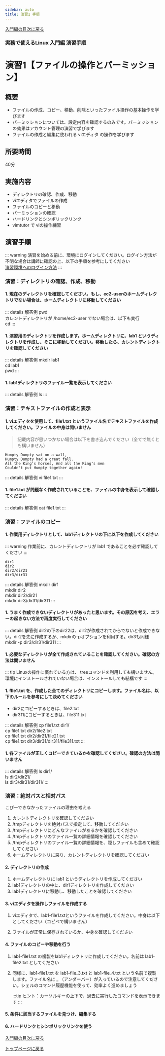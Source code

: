 ```yaml
---
sidebar: auto
title: 演習1 手順
---
```


[入門編の目次に戻る](../index.md)

### 実務で使えるLinux 入門編 演習手順
演習1【ファイルの操作とパーミッション】
==
## 概要
- ファイルの作成、コピー、移動、削除といったファイル操作の基本操作を学びます
- パーミッションについては、設定内容を確認するのみです。パーミッションの効果はアカウント管理の演習で学びます
- ファイルの作成と編集に使われる viエディタ の操作を学びます
## 所要時間
40分
## 実施内容
- ディレクトリの確認、作成、移動
- viエディタでファイルの作成
- ファイルのコピーと移動
- パーミッションの確認
- ハードリンクとシンボリックリンク
- vimtutor で viの操作練習
## 演習手順

::: warning
演習を始める前に、環境にログインしてください。ログイン方法が不明な場合は講師に確認の上、以下の手順を参考にしてください
<br>
[演習環境へのログイン方法](../../howtologin/index.md)
:::

### 演習：ディレクトリの確認、作成、移動
#### 1. 現在のディレクトリを確認してください。もし、ec2-userのホームディレクトリでない場合は、ホームディレクトリに移動してください 

  ::: details 解答例
  pwd
  <br> 
  カレントディレクトリが /home/ec2-user でない場合は、以下も実行
  <br>
  cd
  :::

#### 1. 演習用のディレクトリを作成します。ホームディレクトリに、lab1 というディレクトリを作成し、そこに移動してください。移動したら、カレントディレクトリを確認してください

  ::: details 解答例
  mkdir lab1
  <br> 
  cd lab1
  <br>
  pwd
  :::

#### 1. lab1ディレクトリのファイル一覧を表示してください

  ::: details 解答例
  ls
  :::

### 演習：テキストファイルの作成と表示
#### 1. viエディタを使用して、file1.txt というファイル名でテキストファイルを作成してください。ファイルの中身は問いません
> 記載内容が思いつかない場合は以下を書き込んでください（全てで無くとも構いません）

  ```text
  Humpty Dumpty sat on a wall,
  Humpty Dumpty had a great fall.
  All the King's horses, And all the King's men
  Couldn't put Humpty together again!
  ```
  ::: details 解答例
  vi file1.txt 
  :::

#### 1. file1.txt が問題なく作成されていることを、ファイルの中身を表示して確認してください

  ::: details 解答例
  cat file1.txt 
  :::

### 演習：ファイルのコピー
#### 1. 作業用ディレクトリとして、lab1ディレクトリの下に以下を作成してください

::: warning
作業前に、カレントディレクトリが lab1 であることを必ず確認してください
:::

```
dir1
dir2
dir2/dir21
dir3/dir31
```

  ::: details 解答例
  mkdir dir1
  <br>
  mkdir dir2
  <br>
  mkdir dir2/dir21
  <br>
  mkdir dir3/dir31/dir311
  :::

#### 1. うまく作成できないディレクトリがあったと思います。その原因を考え、エラーの起きない方法で再度実行してください

  ::: details 解答例
  dir2の下のdir22は、dir2が作成されてからでないと作成できない。dir2を先に作成するか、mkdirの-pオプションを利用する。dir3も同様
  <br>
  mkdir -p dir3/dir31/dir311
  :::

#### 1. 必要なディレクトリが全て作成されていることを確認してください。確認の方法は問いません

  ::: tip
  Linuxの操作に慣れている方は、 treeコマンドを利用しても構いません。環境にインストールされていない場合は、インストールしても結構です
  :::

#### 1. flle1.txt を、作成した全てのディレクトリにコピーします。ファイル名は、以下のルールを参考にして決めてください
  - dir2にコピーするときは、file2.txt
  - dir311にコピーするときは、file311.txt

  ::: details 解答例
  cp file1.txt dir1/
  <br>
  cp file1.txt dir2/file2.txt
  <br>
  cp file1.txt dir2/dir21/file21.txt
  <br>
  cp file1.txt dir3/dir31/dir311/file311.txt
  :::

#### 1. 各ファイルが正しくコピーできているかを確認してください。確認の方法は問いません

  ::: details 解答例
  ls dir1/
  <br>
  ls dir2/dir21/
  <br>
  ls dir3/dir31/dir311/
  :::

### 演習：絶対パスと相対パス






  



































  こぴーできなかったファイルの理由を考える












1. カレントディレクトリを確認してください
1. /tmpディレクトリを絶対パスで指定して、移動してください
1. /tmpディレクトリにどんなファイルがあるかを確認してください
1. /tmpディレクトリのファイル一覧の詳細情報を確認してください
1. /tmpディレクトリのファイル一覧の詳細情報を、隠しファイルも含めて確認してください
1. ホームディレクトリに戻り、カレントディレクトリを確認してください
#### 2. ディレクトリの作成
1. ホームディレクトリに lab1 というディレクトリを作成してください
1. lab1ディレクトリの中に、dir1ディレクトリを作成してください
1. lab1ディレクトリに移動し、移動したことを確認してください
#### 3. viエディタを操作しファイルを作成する
1. viエディタで、lab1-file1.txtというファイルを作成してください。中身は以下としてください（コピペで構いません）

1. ファイルが正常に保存されているか、中身を確認してください
#### 4. ファイルのコピーや移動を行う
1. lab1-file1.txt の複製をlab1ディレクトリに作成してください。名前は lab1-file2.txt としてください
2. 同様に、lab1-file1.txt を lab1-file_3.txt と lab1-file_4.txt という名前で複製します。ファイル名に _ （アンダーバー）が入っているので注意してください。シェルのコマンド履歴機能を使って、効率よく進めましょう

    :::tip
    ヒント：カーソルキーの上下で、過去に実行したコマンドを表示できます
    :::

#### 5. 条件に該当するファイルを見つけ、編集する
#### 6. ハードリンクとシンボリックリンクを使う

<!--
### シェルの基本
ログイン
ヒストリ
実行の中断
シェルの機能を利用する

### ファイル一覧
ls 
ls -l
ls -la
ls -lrt

#### ファイル作成
vi新規ファイル作成
ファイル検索、修正、保存
#### ディレクトリ操作
カレントディレクトリの表示
全ディレクトリの表示
ディレクトリの移動
カレントディレクトリの表示
ホームディレクトリに戻る
#### 絶対パスと相対パス
/tmpの表示
#### ディレクトリ作成

i


### 演習：パーミッションの動作確認
#### 1. ec2-userのホームディレクトリを参照してください。結果はどうでしたか？

  ::: details 解答例
  ls /home/ec2-user
  許可がない、というエラーで参照できない
  :::

#### 1. 同様に、/var

  ::: details 解答例
  ls /home/ec2-user
  許可がない、というエラーで参照できない



-->

[入門編の目次に戻る](../index.md)
<br>

[トップページに戻る](../../index.md)